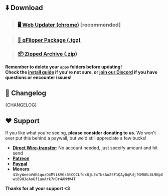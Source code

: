 ## ⬇️ Download
>### [🖥️ Web Updater (chrome)](https://flipper-xtre.me/update) [recommended]

>### [🐬 qFlipper Package (.tgz)](https://github.com/ClaraCrazy/Flipper-Xtreme/releases/download/{VERSION_TAG}/{ARTIFACT_TGZ})

>### [📦 Zipped Archive (.zip)](https://github.com/ClaraCrazy/Flipper-Xtreme/releases/download/{VERSION_TAG}/{ARTIFACT_ZIP})

**Remember to delete your `apps` folders before updating!**\
**Check the [install guide](https://github.com/ClaraCrazy/Flipper-Xtreme#install) if you're not sure, or [join our Discord](https://discord.gg/flipper-xtreme) if you have questions or encounter issues!**

## 🚀 Changelog
{CHANGELOG}

<!--- <HOTFIXES>
### Hotfixes:

  [//]: <NEXT_HOTFIX>

  **If you have any of the above issues, please re-download and re-install!**
<HOTFIXES> -->

## ❤️ Support
If you like what you're seeing, **please consider donating to us**. We won't ever put this behind a paywall, but we'd still appreciate a few bucks!

- **[Direct Wire-transfer](https://bunq.me/ClaraK)**: No account needed, just specify amount and hit send
- **[Patreon](https://patreon.com/CynthiaLabs)**
- **[Paypal](https://paypal.me/RdX2020)**
- **Monero**: `41kyWeeoVdK4quzQ4M9ikVGs6tCQCLfdx8jLExTNsAu2SF1QAyDqRdjfGM6EL8L9NpXwt89HJeAoGf1aoArk7nDr4AMMV4T`

**Thanks for all your support <3**
